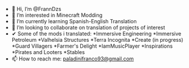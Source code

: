 - 👋 Hi, I’m @FrannDzs
- 👀 I’m interested in Minecraft Modding
- 🌱 I’m currently learning Spanish-English Translation
- 💞️ I’m looking to collaborate on translation of projects of interest
- ✔  Some of the mods i translated:
*Immersive Engineering
*Immersive Petroleum
*Valhelsia Structures
*Terra Incognita
*Create (in progress)
*Guard Villagers
*Farmer's Delight
*IamMusicPlayer
*Inspirations
*Pirates and Looters
*Stables
- 📫 How to reach me: paladinifranco93@gmail.com

<!---
FrannDzs/FrannDzs is a ✨ special ✨ repository because its `README.md` (this file) appears on your GitHub profile.
You can click the Preview link to take a look at your changes.
--->
